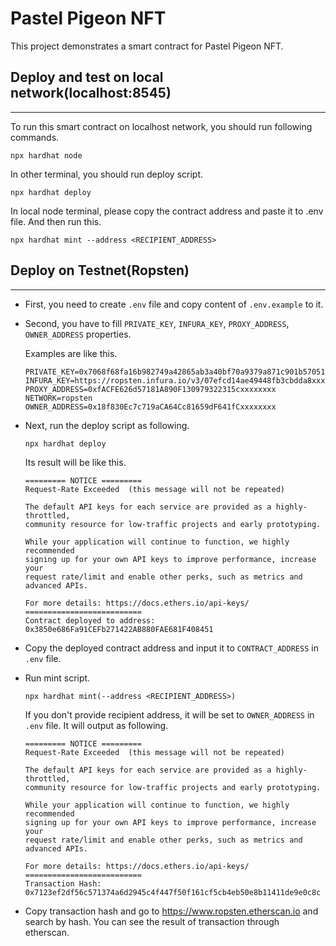 # Pastel Pigeon NFT

This project demonstrates a smart contract for Pastel Pigeon NFT.

## Deploy and test on local network(localhost:8545)

---

To run this smart contract on localhost network, you should run following commands.

```shell
npx hardhat node
```

In other terminal, you should run deploy script.

```shell
npx hardhat deploy
```

In local node terminal, please copy the contract address and paste it to .env file. And then run this.

```
npx hardhat mint --address <RECIPIENT_ADDRESS>
```

## Deploy on Testnet(Ropsten)

---

- First, you need to create `.env` file and copy content of `.env.example` to it.

- Second, you have to fill `PRIVATE_KEY`, `INFURA_KEY`, `PROXY_ADDRESS`, `OWNER_ADDRESS` properties.

  Examples are like this.

  ```
  PRIVATE_KEY=0x7068f68fa16b982749a42865ab3a40bf70a9379a871c901b57051166xxxxxxxx
  INFURA_KEY=https://ropsten.infura.io/v3/07efcd14ae49448fb3cbdda8xxxxxxxx
  PROXY_ADDRESS=0xfACFE626d57181A890F130979322315cxxxxxxxx
  NETWORK=ropsten
  OWNER_ADDRESS=0x18f830Ec7c719aCA64Cc81659dF641fCxxxxxxxx
  ```

- Next, run the deploy script as following.

  ```shell
  npx hardhat deploy
  ```

  Its result will be like this.

  ```
  ========= NOTICE =========
  Request-Rate Exceeded  (this message will not be repeated)

  The default API keys for each service are provided as a highly-throttled,
  community resource for low-traffic projects and early prototyping.

  While your application will continue to function, we highly recommended
  signing up for your own API keys to improve performance, increase your
  request rate/limit and enable other perks, such as metrics and advanced APIs.

  For more details: https://docs.ethers.io/api-keys/
  ==========================
  Contract deployed to address: 0x3850e686Fa91CEFb271422AB880FAE681F408451
  ```

- Copy the deployed contract address and input it to `CONTRACT_ADDRESS` in `.env` file.

- Run mint script.

  ```shell
  npx hardhat mint(--address <RECIPIENT_ADDRESS>)
  ```

  If you don't provide recipient address, it will be set to `OWNER_ADDRESS` in `.env` file.
  It will output as following.

  ```
  ========= NOTICE =========
  Request-Rate Exceeded  (this message will not be repeated)

  The default API keys for each service are provided as a highly-throttled,
  community resource for low-traffic projects and early prototyping.

  While your application will continue to function, we highly recommended
  signing up for your own API keys to improve performance, increase your
  request rate/limit and enable other perks, such as metrics and advanced APIs.

  For more details: https://docs.ethers.io/api-keys/
  ==========================
  Transaction Hash: 0x7123ef2df56c571374a6d2945c4f447f50f161cf5cb4eb50e8b11411de9e0c8c
  ```

- Copy transaction hash and go to https://www.ropsten.etherscan.io and search by hash.
  You can see the result of transaction through etherscan.
